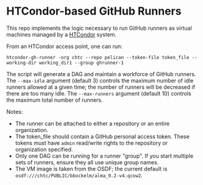 # HTCondor-based GitHub Runners

This repo implements the logic necessary to run GitHub runners as virtual machines managed by a [HTCondor](https://htcondor.org) system.

From an HTCondor access point, one can run:

```
htcondor-gh-runner -org chtc --repo pelican --token-file token_file --working-dir working_dir1 --group ghrunner-1
```

The script will generate a DAG and maintain a workforce of GitHub runners.  The `--max-idle` argument (default 3) controls the maximum number of idle runners allowed at a given time;
the number of runners will be decreased if there are too many idle.  The `--max-runners` argument (default 10) controls the maximum total number of runners.

Notes:
- The runner can be attached to either a repository or an entire organization.
- The token_file should contain a GitHub personal access token.  These tokens must have `admin` read/write rights to the repository or organization specified.
- Only one DAG can be running for a runner "group".  If you start multiple sets of runners, ensure they all use unique group names.
- The VM image is taken from the OSDF; the current default is `osdf:///chtc/PUBLIC/bbockelm/alma_9.2-v4.qcow2`.
